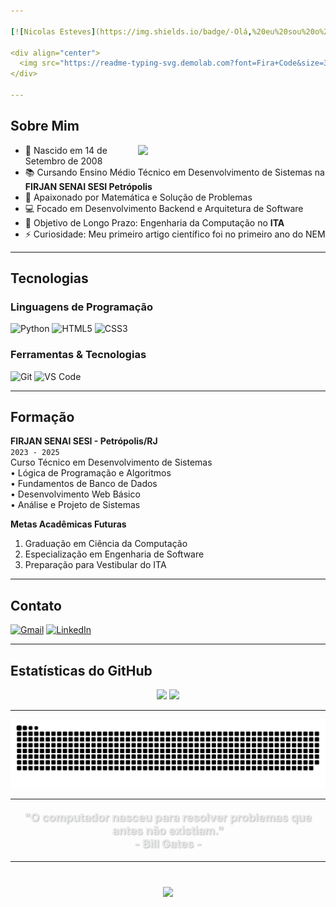 ```yaml
---

[![Nicolas Esteves](https://img.shields.io/badge/-Olá,%20eu%20sou%20o%20Nicolas%20Esteves!-FAD02C?style=for-the-badge&logo=github&logoColor=black)](https://github.com/Nicolaspity)

<div align="center">
  <img src="https://readme-typing-svg.demolab.com?font=Fira+Code&size=30&duration=3000&pause=1000&color=FAD02C&center=true&vCenter=true&width=550&lines=Estudante+Full+Stack;Apaixonado+Por+Matematica;Apaixonado+Por+Python;Futuro+Desenvolvedor+Backend" alt="Typing SVG" />
</div>

---
```


## Sobre Mim

<img align="right" src="https://media.giphy.com/media/qgQUggAC3Pfv687qPC/giphy.gif" width="300">

- 🎂 Nascido em 14 de Setembro de 2008
- 📚 Cursando Ensino Médio Técnico em Desenvolvimento de Sistemas na **FIRJAN SENAI SESI Petrópolis**
- 🧮 Apaixonado por Matemática e Solução de Problemas
- 💻 Focado em Desenvolvimento Backend e Arquitetura de Software
- 🎯 Objetivo de Longo Prazo: Engenharia da Computação no **ITA**
- ⚡ Curiosidade: Meu primeiro artigo científico foi no primeiro ano do NEM

---

## Tecnologias

### Linguagens de Programação
![Python](https://img.shields.io/badge/Python-3776AB?style=for-the-badge&logo=python&logoColor=white)
![HTML5](https://img.shields.io/badge/HTML5-E34F26?style=for-the-badge&logo=html5&logoColor=white)
![CSS3](https://img.shields.io/badge/CSS3-1572B6?style=for-the-badge&logo=css3&logoColor=white)

### Ferramentas & Tecnologias
![Git](https://img.shields.io/badge/Git-F05032?style=for-the-badge&logo=git&logoColor=white)
![VS Code](https://img.shields.io/badge/VS_Code-007ACC?style=for-the-badge&logo=visual-studio-code&logoColor=white)


---

## Formação

**FIRJAN SENAI SESI - Petrópolis/RJ**  
`2023 - 2025`  
Curso Técnico em Desenvolvimento de Sistemas  
• Lógica de Programação e Algoritmos  
• Fundamentos de Banco de Dados  
• Desenvolvimento Web Básico  
• Análise e Projeto de Sistemas  

**Metas Acadêmicas Futuras**  
1. Graduação em Ciência da Computação 
2. Especialização em Engenharia de Software 
3. Preparação para Vestibular do ITA  

---

## Contato

[![Gmail](https://img.shields.io/badge/Gmail-D14836?style=for-the-badge&logo=gmail&logoColor=white)](mailto:nicolas.e.moreira@aluno.senai.br)
[![LinkedIn](https://img.shields.io/badge/LinkedIn-0077B5?style=for-the-badge&logo=linkedin&logoColor=white)](https://www.linkedin.com/in/nicolas-esteves-caetano-moreira-494a34364/)

---

## Estatísticas do GitHub


<div align="center">
  <img height="180em" src="https://github-readme-stats.vercel.app/api?username=Nicolaspity&show_icons=true&theme=dark&include_all_commits=true&count_private=true"/>
  <img height="180em" src="https://github-readme-stats.vercel.app/api/top-langs/?username=Nicolaspity&layout=compact&langs_count=7&theme=dark"/>
</div>


 
---

![Animação de Cobra](https://raw.githubusercontent.com/Nicolaspity/Nicolaspity/output/github-contribution-grid-snake.svg)

---

<div align="center">
  <p style="color: #E9EAEC; font-size: 18px; font-weight: bold; text-shadow: 1px 1px 2px rgba(0,0,0,0.3);">
    "O computador nasceu para resolver problemas que antes não existiam." <br>- Bill Gates -
  </p>
</div>

---

<div align="center" style="margin-top: 40px;">
  <a href="#top">
    <img src="https://img.shields.io/badge/Voltar%20ao%20Topo-%F0%9F%94%8D-333652?style=for-the-badge&logo=arrow-up&logoColor=FAD02C&labelColor=333652&color=FAD02C"/>
  </a>
</div>
